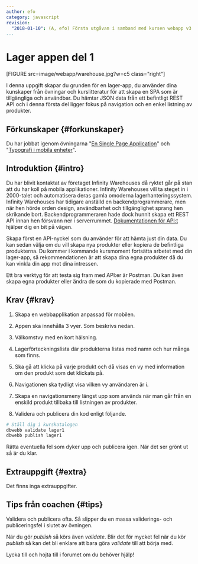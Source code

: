 ```yaml
---
author: efo
category: javascript
revision:
  "2018-01-10": (A, efo) Första utgåvan i samband med kursen webapp v3.
...
```

Lager appen del 1
==================================
[FIGURE src=image/webapp/warehouse.jpg?w=c5 class="right"]

I denna uppgift skapar du grunden för en lager-app, du använder dina kunskaper från övningar och kurslitteratur för att skapa en SPA som är tillgängliga och användbar. Du hämtar JSON data från ett befintligt REST API och i denna första del ligger fokus på navigation och en enkel listning av produkter.

<!--more-->



Förkunskaper {#forkunskaper}
-----------------------
Du har jobbat igenom övningarna "[En Single Page Application](kunskap/en-single-page-application-me-app)" och "[Typografi i mobila enheter](kunskap/typografi-i-mobila-enheter)".



Introduktion {#intro}
-----------------------
Du har blivit kontaktat av företaget Infinity Warehouses då ryktet går på stan att du har koll på mobila applikationer. Infinity Warehouses vill ta steget in i 2000-talet och automatisera deras gamla omoderna lagerhanteringssystem. Infinity Warehouses har tidigare anställd en backendprogrammerare, men när hen hörde orden design, användbarhet och tillgänglighet sprang hen skrikande bort. Backendprogrammeraren hade dock hunnit skapa ett REST API innan hen försvann ner i serverrummet. [Dokumentationen för API:t](https://lager.emilfolino.se) hjälper dig en bit på vägen.

Skapa först en API-nyckel som du använder för att hämta just din data. Du kan sedan välja om du vill skapa nya produkter eller kopiera de befintliga produkterna. Du kommer i kommande kursmoment fortsätta arbetet med din lager-app, så rekommendationen är att skapa dina egna produkter då du kan vinkla din app mot dina intressen.

Ett bra verktyg för att testa sig fram med API:er är Postman. Du kan även skapa egna produkter eller ändra de som du kopierade med Postman.



Krav {#krav}
-----------------------
1. Skapa en webbapplikation anpassad för mobilen.

1. Appen ska innehålla 3 vyer. Som beskrivs nedan.

1. Välkomstvy med en kort hälsning.

1. Lagerförteckningslista där produkterna listas med namn och hur många som finns.

1. Ska gå att klicka på varje produkt och då visas en vy med information om den produkt som det klickats på.

1. Navigationen ska tydligt visa vilken vy användaren är i.

1. Skapa en navigationsmeny längst upp som används när man går från en enskild produkt tillbaka till listningen av produkter.

1. Validera och publicera din kod enligt följande.

```bash
# Ställ dig i kurskatalogen
dbwebb validate lager1
dbwebb publish lager1
```

Rätta eventuella fel som dyker upp och publicera igen. När det ser grönt ut så är du klar.



Extrauppgift {#extra}
-----------------------
Det finns inga extrauppgifter.



Tips från coachen {#tips}
-----------------------

Validera och publicera ofta. Så slipper du en massa validerings- och publiceringsfel i slutet av övningen.

När du gör *publish* så körs även *validate*. Blir det för mycket fel när du kör *publish* så kan det bli enklare att bara göra *validate* till att börja med.

Lycka till och hojta till i forumet om du behöver hjälp!
